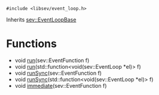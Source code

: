 <!-- TITLE: sev::EventLoop -->
<!-- SUBTITLE: Event Loop -->

```c_cpp
#include <libsev/event_loop.h>
```

Inherits [sev::EventLoopBase](/classes/sev/event-loop-base)
# Functions
* void [run](/classes/sev/event-loop/run)(sev::EventFunction f)
* void [run](/classes/sev/event-loop/run)(std::function<void(sev::EventLoop *el)> f)
* void [runSync](/classes/sev/event-loop/run)(sev::EventFunction f)
* void [runSync](/classes/sev/event-loop/run)(std::function<void(sev::EventLoop *el)> f)
* void [immediate](/classes/sev/event-loop/immediate)(sev::EventFunction f)